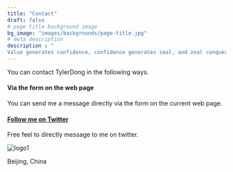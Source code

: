 ```yaml
---
title: "Contact"
draft: false
# page title background image
bg_image: "images/backgrounds/page-title.jpg"
# meta description
description : "
Value generates confidence, confidence generates zeal, and zeal conquers the world."
---
```


You can contact TylerDong in the following ways.

#### Via the form on the web page

You can send me a message directly via the form on the current web page.

#### [Follow me on Twitter](www.twitter.com/duoyunio)

Free feel to directly message to me on twitter.

![logo1](/Users/tylerdong/Documents/educenter-hugo/exampleSite/static/images/logo1.png)

Beijing, China